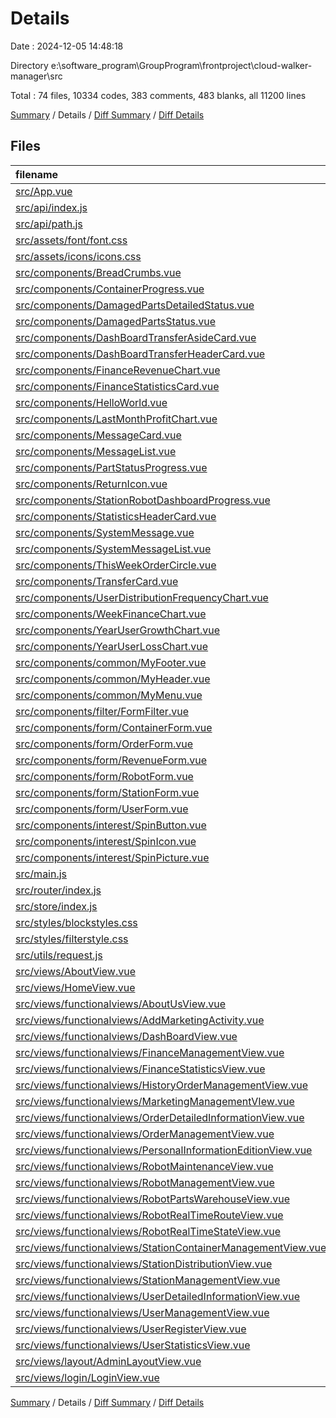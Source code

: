 # Details

Date : 2024-12-05 14:48:18

Directory e:\\software_program\\GroupProgram\\frontproject\\cloud-walker-manager\\src

Total : 74 files,  10334 codes, 383 comments, 483 blanks, all 11200 lines

[Summary](results.md) / Details / [Diff Summary](diff.md) / [Diff Details](diff-details.md)

## Files
| filename | language | code | comment | blank | total |
| :--- | :--- | ---: | ---: | ---: | ---: |
| [src/App.vue](/src/App.vue) | Vue | 50 | 1 | 7 | 58 |
| [src/api/index.js](/src/api/index.js) | JavaScript | 455 | 20 | 24 | 499 |
| [src/api/path.js](/src/api/path.js) | JavaScript | 52 | 10 | 5 | 67 |
| [src/assets/font/font.css](/src/assets/font/font.css) | CSS | 8 | 0 | 0 | 8 |
| [src/assets/icons/icons.css](/src/assets/icons/icons.css) | CSS | 1 | 0 | 1 | 2 |
| [src/components/BreadCrumbs.vue](/src/components/BreadCrumbs.vue) | Vue | 41 | 0 | 4 | 45 |
| [src/components/ContainerProgress.vue](/src/components/ContainerProgress.vue) | Vue | 35 | 1 | 3 | 39 |
| [src/components/DamagedPartsDetailedStatus.vue](/src/components/DamagedPartsDetailedStatus.vue) | Vue | 92 | 1 | 4 | 97 |
| [src/components/DamagedPartsStatus.vue](/src/components/DamagedPartsStatus.vue) | Vue | 101 | 1 | 5 | 107 |
| [src/components/DashBoardTransferAsideCard.vue](/src/components/DashBoardTransferAsideCard.vue) | Vue | 104 | 0 | 11 | 115 |
| [src/components/DashBoardTransferHeaderCard.vue](/src/components/DashBoardTransferHeaderCard.vue) | Vue | 89 | 0 | 9 | 98 |
| [src/components/FinanceRevenueChart.vue](/src/components/FinanceRevenueChart.vue) | Vue | 107 | 2 | 5 | 114 |
| [src/components/FinanceStatisticsCard.vue](/src/components/FinanceStatisticsCard.vue) | Vue | 88 | 0 | 9 | 97 |
| [src/components/HelloWorld.vue](/src/components/HelloWorld.vue) | Vue | 28 | 1 | 4 | 33 |
| [src/components/LastMonthProfitChart.vue](/src/components/LastMonthProfitChart.vue) | Vue | 146 | 6 | 6 | 158 |
| [src/components/MessageCard.vue](/src/components/MessageCard.vue) | Vue | 147 | 6 | 10 | 163 |
| [src/components/MessageList.vue](/src/components/MessageList.vue) | Vue | 108 | 0 | 6 | 114 |
| [src/components/PartStatusProgress.vue](/src/components/PartStatusProgress.vue) | Vue | 28 | 0 | 2 | 30 |
| [src/components/ReturnIcon.vue](/src/components/ReturnIcon.vue) | Vue | 45 | 0 | 1 | 46 |
| [src/components/StationRobotDashboardProgress.vue](/src/components/StationRobotDashboardProgress.vue) | Vue | 34 | 2 | 5 | 41 |
| [src/components/StatisticsHeaderCard.vue](/src/components/StatisticsHeaderCard.vue) | Vue | 89 | 0 | 9 | 98 |
| [src/components/SystemMessage.vue](/src/components/SystemMessage.vue) | Vue | 20 | 0 | 3 | 23 |
| [src/components/SystemMessageList.vue](/src/components/SystemMessageList.vue) | Vue | 20 | 0 | 3 | 23 |
| [src/components/ThisWeekOrderCircle.vue](/src/components/ThisWeekOrderCircle.vue) | Vue | 158 | 3 | 6 | 167 |
| [src/components/TransferCard.vue](/src/components/TransferCard.vue) | Vue | 127 | 0 | 17 | 144 |
| [src/components/UserDistributionFrequencyChart.vue](/src/components/UserDistributionFrequencyChart.vue) | Vue | 138 | 1 | 5 | 144 |
| [src/components/WeekFinanceChart.vue](/src/components/WeekFinanceChart.vue) | Vue | 124 | 2 | 5 | 131 |
| [src/components/YearUserGrowthChart.vue](/src/components/YearUserGrowthChart.vue) | Vue | 118 | 2 | 4 | 124 |
| [src/components/YearUserLossChart.vue](/src/components/YearUserLossChart.vue) | Vue | 94 | 2 | 4 | 100 |
| [src/components/common/MyFooter.vue](/src/components/common/MyFooter.vue) | Vue | 23 | 0 | 2 | 25 |
| [src/components/common/MyHeader.vue](/src/components/common/MyHeader.vue) | Vue | 35 | 0 | 1 | 36 |
| [src/components/common/MyMenu.vue](/src/components/common/MyMenu.vue) | Vue | 88 | 1 | 1 | 90 |
| [src/components/filter/FormFilter.vue](/src/components/filter/FormFilter.vue) | Vue | 83 | 0 | 0 | 83 |
| [src/components/form/ContainerForm.vue](/src/components/form/ContainerForm.vue) | Vue | 0 | 0 | 1 | 1 |
| [src/components/form/OrderForm.vue](/src/components/form/OrderForm.vue) | Vue | 0 | 0 | 1 | 1 |
| [src/components/form/RevenueForm.vue](/src/components/form/RevenueForm.vue) | Vue | 0 | 0 | 1 | 1 |
| [src/components/form/RobotForm.vue](/src/components/form/RobotForm.vue) | Vue | 0 | 0 | 1 | 1 |
| [src/components/form/StationForm.vue](/src/components/form/StationForm.vue) | Vue | 0 | 0 | 1 | 1 |
| [src/components/form/UserForm.vue](/src/components/form/UserForm.vue) | Vue | 79 | 1 | 9 | 89 |
| [src/components/interest/SpinButton.vue](/src/components/interest/SpinButton.vue) | Vue | 74 | 0 | 4 | 78 |
| [src/components/interest/SpinIcon.vue](/src/components/interest/SpinIcon.vue) | Vue | 0 | 0 | 1 | 1 |
| [src/components/interest/SpinPicture.vue](/src/components/interest/SpinPicture.vue) | Vue | 230 | 0 | 27 | 257 |
| [src/main.js](/src/main.js) | JavaScript | 34 | 9 | 7 | 50 |
| [src/router/index.js](/src/router/index.js) | JavaScript | 187 | 2 | 3 | 192 |
| [src/store/index.js](/src/store/index.js) | JavaScript | 13 | 0 | 2 | 15 |
| [src/styles/blockstyles.css](/src/styles/blockstyles.css) | CSS | 239 | 8 | 7 | 254 |
| [src/styles/filterstyle.css](/src/styles/filterstyle.css) | CSS | 74 | 0 | 0 | 74 |
| [src/utils/request.js](/src/utils/request.js) | JavaScript | 39 | 3 | 4 | 46 |
| [src/views/AboutView.vue](/src/views/AboutView.vue) | Vue | 82 | 2 | 6 | 90 |
| [src/views/HomeView.vue](/src/views/HomeView.vue) | Vue | 82 | 0 | 0 | 82 |
| [src/views/functionalviews/AboutUsView.vue](/src/views/functionalviews/AboutUsView.vue) | Vue | 128 | 15 | 16 | 159 |
| [src/views/functionalviews/AddMarketingActivity.vue](/src/views/functionalviews/AddMarketingActivity.vue) | Vue | 418 | 24 | 25 | 467 |
| [src/views/functionalviews/DashBoardView.vue](/src/views/functionalviews/DashBoardView.vue) | Vue | 205 | 0 | 4 | 209 |
| [src/views/functionalviews/FinanceManagementView.vue](/src/views/functionalviews/FinanceManagementView.vue) | Vue | 188 | 9 | 5 | 202 |
| [src/views/functionalviews/FinanceStatisticsView.vue](/src/views/functionalviews/FinanceStatisticsView.vue) | Vue | 141 | 0 | 3 | 144 |
| [src/views/functionalviews/HistoryOrderManagementView.vue](/src/views/functionalviews/HistoryOrderManagementView.vue) | Vue | 185 | 10 | 6 | 201 |
| [src/views/functionalviews/MarketingManagementVIew.vue](/src/views/functionalviews/MarketingManagementVIew.vue) | Vue | 384 | 5 | 15 | 404 |
| [src/views/functionalviews/OrderDetailedInformationView.vue](/src/views/functionalviews/OrderDetailedInformationView.vue) | Vue | 21 | 0 | 2 | 23 |
| [src/views/functionalviews/OrderManagementView.vue](/src/views/functionalviews/OrderManagementView.vue) | Vue | 181 | 10 | 5 | 196 |
| [src/views/functionalviews/PersonalInformationEditionView.vue](/src/views/functionalviews/PersonalInformationEditionView.vue) | Vue | 637 | 38 | 40 | 715 |
| [src/views/functionalviews/RobotMaintenanceView.vue](/src/views/functionalviews/RobotMaintenanceView.vue) | Vue | 268 | 5 | 2 | 275 |
| [src/views/functionalviews/RobotManagementView.vue](/src/views/functionalviews/RobotManagementView.vue) | Vue | 251 | 25 | 6 | 282 |
| [src/views/functionalviews/RobotPartsWarehouseView.vue](/src/views/functionalviews/RobotPartsWarehouseView.vue) | Vue | 584 | 21 | 31 | 636 |
| [src/views/functionalviews/RobotRealTimeRouteView.vue](/src/views/functionalviews/RobotRealTimeRouteView.vue) | Vue | 57 | 0 | 2 | 59 |
| [src/views/functionalviews/RobotRealTimeStateView.vue](/src/views/functionalviews/RobotRealTimeStateView.vue) | Vue | 268 | 7 | 13 | 288 |
| [src/views/functionalviews/StationContainerManagementView.vue](/src/views/functionalviews/StationContainerManagementView.vue) | Vue | 583 | 5 | 9 | 597 |
| [src/views/functionalviews/StationDistributionView.vue](/src/views/functionalviews/StationDistributionView.vue) | Vue | 346 | 40 | 7 | 393 |
| [src/views/functionalviews/StationManagementView.vue](/src/views/functionalviews/StationManagementView.vue) | Vue | 228 | 12 | 6 | 246 |
| [src/views/functionalviews/UserDetailedInformationView.vue](/src/views/functionalviews/UserDetailedInformationView.vue) | Vue | 456 | 28 | 5 | 489 |
| [src/views/functionalviews/UserManagementView.vue](/src/views/functionalviews/UserManagementView.vue) | Vue | 269 | 24 | 5 | 298 |
| [src/views/functionalviews/UserRegisterView.vue](/src/views/functionalviews/UserRegisterView.vue) | Vue | 21 | 0 | 2 | 23 |
| [src/views/functionalviews/UserStatisticsView.vue](/src/views/functionalviews/UserStatisticsView.vue) | Vue | 121 | 0 | 1 | 122 |
| [src/views/layout/AdminLayoutView.vue](/src/views/layout/AdminLayoutView.vue) | Vue | 200 | 8 | 9 | 217 |
| [src/views/login/LoginView.vue](/src/views/login/LoginView.vue) | Vue | 185 | 10 | 8 | 203 |

[Summary](results.md) / Details / [Diff Summary](diff.md) / [Diff Details](diff-details.md)